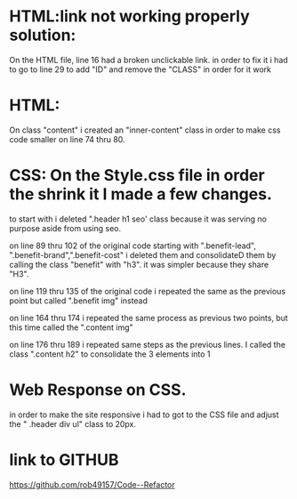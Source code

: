 # HTML:link not working properly  solution:
 On the HTML file, line 16 had a broken unclickable link. in order to fix it i had to go  to line 29 to add "ID" and remove the "CLASS" in order for it work

# HTML: 
On class "content" i created  an "inner-content" class in order to make css code smaller on line 74 thru 80.
 # CSS: On the Style.css file in order the shrink it I made a few changes.
 
 to start with i deleted ".header h1 seo' class because it was serving no purpose aside from using <span> seo. 

 on line 89 thru 102 of the original code starting with ".benefit-lead", ".benefit-brand",".benefit-cost" i deleted them and consolidateD them by calling the class "benefit" with "h3". it was simpler because they share "H3".

 on line  119  thru 135 of the original code i repeated the same as the previous point but called ".benefit  img" instead

 on line 164 thru 174 i repeated the same process as  previous two points, but this time called the ".content img"

 on line 176 thru 189 i repeated same steps as the previous lines. I called the class ".content h2" to consolidate the 3 elements into 1

# Web Response on CSS.
 in order to make the site responsive i had to got to the CSS file and adjust the " .header div ul" class to 20px. 

 # link to GITHUB 

https://github.com/rob49157/Code--Refactor